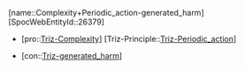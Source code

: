 ﻿---
type: TrizContradiction
aliases:
- Complexity+Periodic_action-generated_harm
license: CC BY-SA 4.0
copyright: https://github.com/SpocWeb
IsDeleted: false
IsReadOnly: false
Confidential: public
tags: 
- Triz/Contradiction
---
[name::Complexity+Periodic_action-generated_harm]
[SpocWebEntityId::26379]
+ [pro::[Triz-Complexity](tech/Triz/Parameter/Triz-Complexity.md)]
[Triz-Principle::[Triz-Periodic_action](tech/Triz/Principle/Triz-Periodic_action.md)]
- [con::[Triz-generated_harm](tech/Triz/Parameter/Triz-generated_harm.md)]

